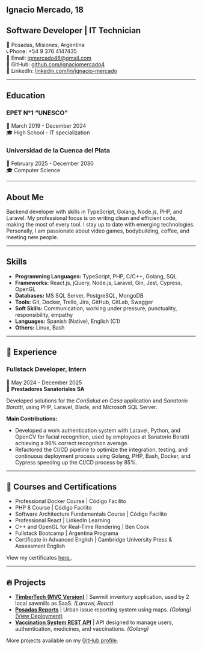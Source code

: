 ## Ignacio Mercado, 18
## Software Developer | IT Technician

📍 Posadas, Misiones, Argentina  
📞 Phone: +54 9 376 4147435  
📧 Email: [igmercado46@gmail.com](mailto:igmercado46@gmail.com)  
🐙 GitHub: [github.com/ignaciomercado4](http://www.github.com/ignaciomercado4)  
🔗 LinkedIn: [linkedin.com/in/ignacio-mercado](http://www.linkedin.com/in/ignacio-mercado)  

---

## Education

### EPET N°1 “UNESCO”  
📅 March 2019 - December 2024  
🎓 High School - IT specialization

### Universidad de la Cuenca del Plata  
📅 February 2025 - December 2030  
🎓 Computer Science

---

## About Me

Backend developer with skills in TypeScript, Golang, Node.js, PHP, and Laravel. My professional focus is on writing clean and efficient code, making the most of every tool. I stay up to date with emerging technologies. Personally, I am passionate about video games, bodybuilding, coffee, and meeting new people.  

---

## Skills

- **Programming Languages:** TypeScript, PHP, C/C++, Golang, SQL  
- **Frameworks:** React.js, jQuery, Node.js, Laravel, Gin, Jest, Cypress, OpenGL 
- **Databases:** MS SQL Server, PostgreSQL, MongoDB  
- **Tools:** Git, Docker, Trello, Jira, GitHub, GitLab, Swagger  
- **Soft Skills:** Communication, working under pressure, punctuality, responsibility, empathy  
- **Languages:** Spanish (Native), English (C1)  
- **Others:** Linux, Bash  

---

## 💼 Experience

### Fullstack Developer, Intern  
📅 May 2024 - December 2025  
🏢 **Prestadores Sanatoriales SA**  

Developed solutions for the *ConSalud en Casa* application and *Sanatorio Boratti*, using PHP, Laravel, Blade, and Microsoft SQL Server. 

**Main Contributions:**  
- Developed a work authentication system with Laravel, Python, and OpenCV for facial recognition, used by employees at Sanatorio Boratti achieving a 96% correct recognition average. 
- Refactored the CI/CD pipeline to optimize the integration, testing, and continuous deployment process using Golang, PHP, Bash, Docker, and Cypress speeding up the CI/CD process by 85%.  

---

## 📜 Courses and Certifications

- Professional Docker Course | Código Facilito  
- PHP 8 Course | Código Facilito  
- Software Architecture Fundamentals Course | Código Facilito  
- Professional React | LinkedIn Learning  
- C++ and OpenGL for Real-Time Rendering | Ben Cook  
- Fullstack Bootcamp | Argentina Programa  
- Certificate in Advanced English | Cambridge University Press & Assessment English  

View my certificates [here.](https://drive.google.com/file/d/1qVWwjbs3wgJkTAsh15Qaap02NR3gF0ay/view?usp=drive_link).

---

## 🔥 Projects

- **[TimberTech (MVC Version)](https://github.com/ignaciomercado4/timbertech)** | Sawmill inventory application, used by 2 local sawmills as SaaS. *(Laravel, React)*  
- **[Posadas Reports](https://github.com/ignaciomercado4/posadas-reports)** | Urban issue reporting system using maps. *(Golang)* [(View Deployment)](https://posadas-reports-production.up.railway.app/)  
- **[Vaccination System REST API](https://github.com/ignaciomercado4/vaccine-api)** | API designed to manage users, authentication, medicines, and vaccinations. *(Golang)*  

More projects available on my [GitHub profile](http://www.github.com/ignaciomercado4).  
